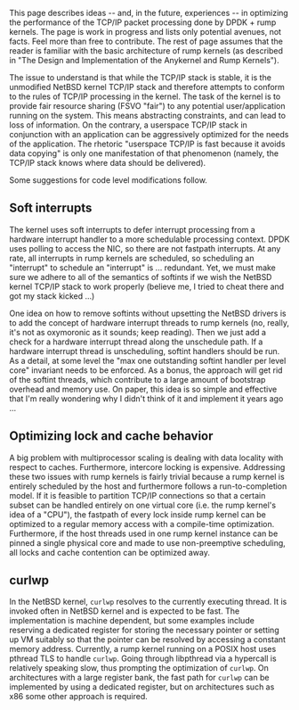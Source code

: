 This page describes ideas -- and, in the future, experiences -- in optimizing the performance of the TCP/IP packet processing done by DPDK + rump kernels.  The page is work in progress and lists only potential avenues, not facts.  Feel more than free to contribute.  The rest of page assumes that the reader is familiar with the basic architecture of rump kernels (as described in "The Design and Implementation of the Anykernel and Rump Kernels").

The issue to understand is that while the TCP/IP stack is stable, it is the unmodified NetBSD kernel TCP/IP stack and therefore attempts to conform to the rules of TCP/IP processing in the kernel.  The task of the kernel is to provide fair resource sharing (FSVO "fair") to any potential user/application running on the system.  This means abstracting constraints, and can lead to loss of information.  On the contrary, a userspace TCP/IP stack in conjunction with an application can be aggressively optimized for the needs of the application.  The rhetoric "userspace TCP/IP is fast because it avoids data copying" is only one manifestation of that phenomenon (namely, the TCP/IP stack knows where data should be delivered).

Some suggestions for code level modifications follow.

Soft interrupts
---------------

The kernel uses soft interrupts to defer interrupt processing from a hardware interrupt handler to a more schedulable processing context.  DPDK uses polling to access the NIC, so there are not fastpath interrupts.  At any rate, all interrupts in rump kernels are scheduled, so scheduling an "interrupt" to schedule an "interrupt" is ... redundant.  Yet, we must make sure we adhere to all of the semantics of softints if we wish the NetBSD kernel TCP/IP stack to work properly (believe me, I tried to cheat there and got my stack kicked ...)

One idea on how to remove softints without upsetting the NetBSD drivers is to add the concept of hardware interrupt threads to rump kernels (no, really, it's not as oxymoronic as it sounds; keep reading).  Then we just add a check for a hardware interrupt thread along the unschedule path.  If a hardware interrupt thread is unscheduling, softint handlers should be run.  As a detail, at some level the "max one outstanding softint handler per level core" invariant needs to be enforced.  As a bonus, the approach will get rid of the softint threads, which contribute to a large amount of bootstrap overhead and memory use.  On paper, this idea is so simple and effective that I'm really wondering why I didn't think of it and implement it years ago ...

Optimizing lock and cache behavior
----------------------------------

A big problem with multiprocessor scaling is dealing with data locality with respect to caches.  Furthermore, intercore locking is expensive.  Addressing these two issues with rump kernels is fairly trivial because a rump kernel is entirely scheduled by the host and furthermore follows a run-to-completion model.  If it is feasible to partition TCP/IP connections so that a certain subset can be handled entirely on one virtual core (i.e. the rump kernel's idea of a "CPU"), the fastpath of every lock inside rump kernel can be optimized to a regular memory access with a compile-time optimization.  Furthermore, if the host threads used in one rump kernel instance can be pinned a single physical core and made to use non-preemptive scheduling, all locks and cache contention can be optimized away.

curlwp
------

In the NetBSD kernel, `curlwp` resolves to the currently executing thread.  It is invoked often in NetBSD kernel and is expected to be fast.  The implementation is machine dependent, but some examples include reserving a dedicated register for storing the necessary pointer or setting up VM suitably so that the pointer can be resolved by accessing a constant memory address.  Currently, a rump kernel running on a POSIX host uses pthread TLS to handle `curlwp`.  Going through libpthread via a hypercall is relatively speaking slow, thus prompting the optimization of `curlwp`.  On architectures with a large register bank, the fast path for `curlwp` can be implemented by using a dedicated register, but on architectures such as x86 some other approach is required.